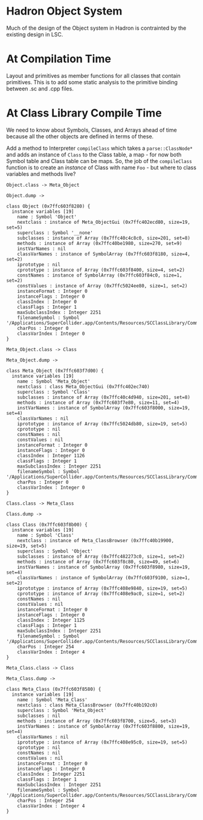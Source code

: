 # Hadron Object System

Much of the design of the Object system in Hadron is contrainted by the existing design in LSC.

# At Compilation Time

Layout and primitives as member functions for all classes that contain primitives. This is to add some static analysis
to the primitive binding between .sc and .cpp files.

# At Class Library Compile Time

We need to know about Symbols, Classes, and Arrays ahead of time because all the other objects are defined in terms
of these.

Add a method to Interpreter `compileClass` which takes a `parse::ClassNode*` and adds an instance of `Class` to the
Class table, a map - for now both Symbol table and Class table can be maps. So, the job of the `compileClass` function
is to create an *instance* of Class with name `Foo` - but where to class variables and methods live?

```
Object.class -> Meta_Object

Object.dump ->

class Object (0x7ffc603f8280) {
  instance variables [19]
    name : Symbol 'Object'
    nextclass : instance of Meta_ObjectGui (0x7ffc402ecd80, size=19, set=5)
    superclass : Symbol '__none'
    subclasses : instance of Array (0x7ffc40c4c8c0, size=201, set=8)
    methods : instance of Array (0x7ffc40be1980, size=270, set=9)
    instVarNames : nil
    classVarNames : instance of SymbolArray (0x7ffc603f8180, size=4, set=2)
    iprototype : nil
    cprototype : instance of Array (0x7ffc603f8400, size=4, set=2)
    constNames : instance of SymbolArray (0x7ffc603f84c0, size=1, set=2)
    constValues : instance of Array (0x7ffc5024ee80, size=1, set=2)
    instanceFormat : Integer 0
    instanceFlags : Integer 0
    classIndex : Integer 0
    classFlags : Integer 1
    maxSubclassIndex : Integer 2251
    filenameSymbol : Symbol '/Applications/SuperCollider.app/Contents/Resources/SCClassLibrary/Common/Core/Object.sc'
    charPos : Integer 0
    classVarIndex : Integer 0
}
```

```
Meta_Object.class -> Class

Meta_Object.dump ->

class Meta_Object (0x7ffc603f7d00) {
  instance variables [19]
    name : Symbol 'Meta_Object'
    nextclass : class Meta_ObjectGui (0x7ffc402ec740)
    superclass : Symbol 'Class'
    subclasses : instance of Array (0x7ffc40c4d940, size=201, set=8)
    methods : instance of Array (0x7ffc603f7e80, size=11, set=4)
    instVarNames : instance of SymbolArray (0x7ffc603f8000, size=19, set=4)
    classVarNames : nil
    iprototype : instance of Array (0x7ffc5024db80, size=19, set=5)
    cprototype : nil
    constNames : nil
    constValues : nil
    instanceFormat : Integer 0
    instanceFlags : Integer 0
    classIndex : Integer 1126
    classFlags : Integer 1
    maxSubclassIndex : Integer 2251
    filenameSymbol : Symbol '/Applications/SuperCollider.app/Contents/Resources/SCClassLibrary/Common/Core/Object.sc'
    charPos : Integer 0
    classVarIndex : Integer 0
}
```

```
Class.class -> Meta_Class

Class.dump ->

class Class (0x7ffc603f8b00) {
  instance variables [19]
    name : Symbol 'Class'
    nextclass : instance of Meta_ClassBrowser (0x7ffc40b19900, size=19, set=5)
    superclass : Symbol 'Object'
    subclasses : instance of Array (0x7ffc482273c0, size=1, set=2)
    methods : instance of Array (0x7ffc603f8c80, size=49, set=6)
    instVarNames : instance of SymbolArray (0x7ffc603f8980, size=19, set=4)
    classVarNames : instance of SymbolArray (0x7ffc603f9100, size=1, set=2)
    iprototype : instance of Array (0x7ffc408e9840, size=19, set=5)
    cprototype : instance of Array (0x7ffc408e9ac0, size=1, set=2)
    constNames : nil
    constValues : nil
    instanceFormat : Integer 0
    instanceFlags : Integer 0
    classIndex : Integer 1125
    classFlags : Integer 1
    maxSubclassIndex : Integer 2251
    filenameSymbol : Symbol '/Applications/SuperCollider.app/Contents/Resources/SCClassLibrary/Common/Core/Kernel.sc'
    charPos : Integer 254
    classVarIndex : Integer 4
}
```

```
Meta_Class.class -> Class

Meta_Class.dump ->

class Meta_Class (0x7ffc603f8580) {
  instance variables [19]
    name : Symbol 'Meta_Class'
    nextclass : class Meta_ClassBrowser (0x7ffc40b192c0)
    superclass : Symbol 'Meta_Object'
    subclasses : nil
    methods : instance of Array (0x7ffc603f8700, size=5, set=3)
    instVarNames : instance of SymbolArray (0x7ffc603f8800, size=19, set=4)
    classVarNames : nil
    iprototype : instance of Array (0x7ffc408e95c0, size=19, set=5)
    cprototype : nil
    constNames : nil
    constValues : nil
    instanceFormat : Integer 0
    instanceFlags : Integer 0
    classIndex : Integer 2251
    classFlags : Integer 1
    maxSubclassIndex : Integer 2251
    filenameSymbol : Symbol '/Applications/SuperCollider.app/Contents/Resources/SCClassLibrary/Common/Core/Kernel.sc'
    charPos : Integer 254
    classVarIndex : Integer 4
}
```
